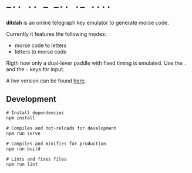 # `−·· ·· − −·· ·− ····`

__ditdah__ is an online telegraph key emulator to generate morse code.

Currently it features the following modes:
- morse code to letters
- letters to morse code

Rigth now only a dual-lever paddle with fixed timing is emulated.
Use the `.` and the `-` keys for input.

A live version can be found [here](https://dist-unrxhxsudn.now.sh/).


## Development
```
# Install dependencies
npm install

# Compiles and hot-reloads for development
npm run serve

# Compiles and minifies for production
npm run build

# Lints and fixes files
npm run lint
```
